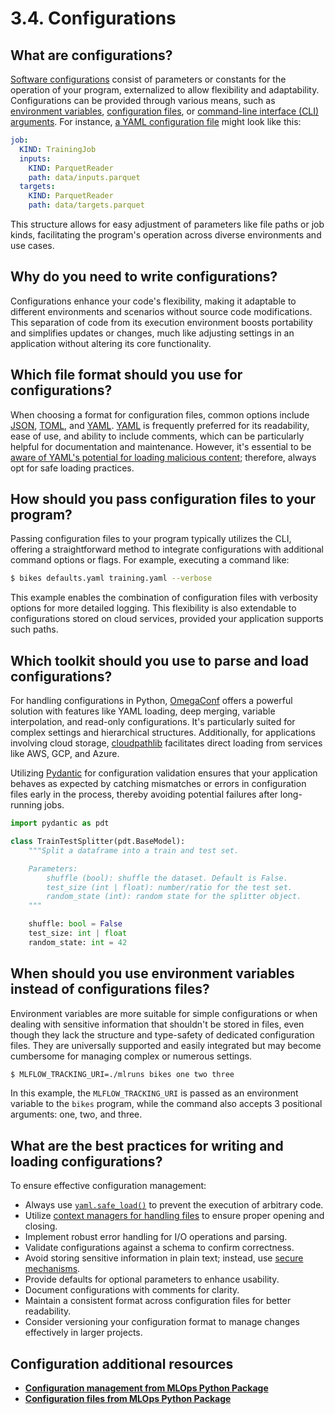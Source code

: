 # 3.4. Configurations

## What are configurations?

[Software configurations](https://en.wikipedia.org/wiki/Software_configuration_management) consist of parameters or constants for the operation of your program, externalized to allow flexibility and adaptability. Configurations can be provided through various means, such as [environment variables](https://en.wikipedia.org/wiki/Environment_variable), [configuration files](https://en.wikipedia.org/wiki/Configuration_file), or [command-line interface (CLI) arguments](https://en.wikipedia.org/wiki/Command-line_argument_parsing). For instance, [a YAML configuration file](https://en.wikipedia.org/wiki/YAML) might look like this:

```yaml
job:
  KIND: TrainingJob
  inputs:
    KIND: ParquetReader
    path: data/inputs.parquet
  targets:
    KIND: ParquetReader
    path: data/targets.parquet
```

This structure allows for easy adjustment of parameters like file paths or job kinds, facilitating the program's operation across diverse environments and use cases.

## Why do you need to write configurations?

Configurations enhance your code's flexibility, making it adaptable to different environments and scenarios without source code modifications. This separation of code from its execution environment boosts portability and simplifies updates or changes, much like adjusting settings in an application without altering its core functionality.

## Which file format should you use for configurations?

When choosing a format for configuration files, common options include [JSON](https://en.wikipedia.org/wiki/JSON), [TOML](https://en.wikipedia.org/wiki/TOML), and [YAML](https://en.wikipedia.org/wiki/YAML). [YAML](https://en.wikipedia.org/wiki/YAML) is frequently preferred for its readability, ease of use, and ability to include comments, which can be particularly helpful for documentation and maintenance. However, it's essential to be [aware of YAML's potential for loading malicious content](https://en.wikipedia.org/wiki/YAML#Security); therefore, always opt for safe loading practices.

## How should you pass configuration files to your program?

Passing configuration files to your program typically utilizes the CLI, offering a straightforward method to integrate configurations with additional command options or flags. For example, executing a command like:

```bash
$ bikes defaults.yaml training.yaml --verbose
```

This example enables the combination of configuration files with verbosity options for more detailed logging. This flexibility is also extendable to configurations stored on cloud services, provided your application supports such paths.

## Which toolkit should you use to parse and load configurations?

For handling configurations in Python, [OmegaConf](https://omegaconf.readthedocs.io/) offers a powerful solution with features like YAML loading, deep merging, variable interpolation, and read-only configurations. It's particularly suited for complex settings and hierarchical structures. Additionally, for applications involving cloud storage, [cloudpathlib](https://cloudpathlib.drivendata.org/stable/) facilitates direct loading from services like AWS, GCP, and Azure.

Utilizing [Pydantic](https://docs.pydantic.dev/latest/) for configuration validation ensures that your application behaves as expected by catching mismatches or errors in configuration files early in the process, thereby avoiding potential failures after long-running jobs.

```python
import pydantic as pdt

class TrainTestSplitter(pdt.BaseModel):
    """Split a dataframe into a train and test set.

    Parameters:
        shuffle (bool): shuffle the dataset. Default is False.
        test_size (int | float): number/ratio for the test set.
        random_state (int): random state for the splitter object.
    """

    shuffle: bool = False
    test_size: int | float
    random_state: int = 42
```

## When should you use environment variables instead of configurations files?

Environment variables are more suitable for simple configurations or when dealing with sensitive information that shouldn't be stored in files, even though they lack the structure and type-safety of dedicated configuration files. They are universally supported and easily integrated but may become cumbersome for managing complex or numerous settings.

```bash
$ MLFLOW_TRACKING_URI=./mlruns bikes one two three
```

In this example, the `MLFLOW_TRACKING_URI` is passed as an environment variable to the `bikes` program, while the command also accepts 3 positional arguments: one, two, and three.

## What are the best practices for writing and loading configurations?

To ensure effective configuration management:

- Always use [`yaml.safe_load()`](https://pyyaml.org/wiki/PyYAMLDocumentation) to prevent the execution of arbitrary code.
- Utilize [context managers for handling files](https://docs.python.org/3/library/functions.html#open) to ensure proper opening and closing.
- Implement robust error handling for I/O operations and parsing.
- Validate configurations against a schema to confirm correctness.
- Avoid storing sensitive information in plain text; instead, use [secure mechanisms](https://www.vaultproject.io/).
- Provide defaults for optional parameters to enhance usability.
- Document configurations with comments for clarity.
- Maintain a consistent format across configuration files for better readability.
- Consider versioning your configuration format to manage changes effectively in larger projects.

## Configuration additional resources

- **[Configuration management from MLOps Python Package](https://github.com/fmind/mlops-python-package/blob/main/src/bikes/io/configs.py)**
- **[Configuration files from MLOps Python Package](https://github.com/fmind/mlops-python-package/tree/main/confs)**